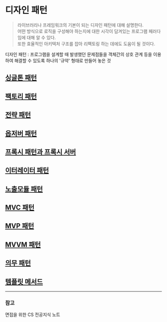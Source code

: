 # 디자인 패턴

> 라이브러리나 프레임워크의 기본이 되는 디자인 패턴에 대해 설명한다.   
> 어떤 방식으로 로직을 구성해야 하는지에 대한 시각이 담겨있는 프로그램 페러다임에 대해 알 수 있다.  
> 또한 효율적인 아키텍처 구조를 잡아 리팩토링 하는 데에도 도움이 될 것이다.

디자인 패턴 : 프로그램을 설계할 때 발생했던 문제점들을 객체간의 상호 관계 등을 이용하여 해결할 수 있도록 하나의 '규약' 형태로 만들어 놓은 것

## [싱글톤 패턴](/싱글톤_패턴.md)
## [팩토리 패턴]()
## [전략 패턴]()
## [옵저버 패턴]()
## [프록시 패턴과 프록시 서버]()
## [이터레이터 패턴]()
## [노출모듈 패턴]()
## [MVC 패턴]()
## [MVP 패턴]()
## [MVVM 패턴]()
## [의무 패턴]()
## [템플릿 메서드]()

---
### 참고
면접을 위한 CS 전공지식 노트  